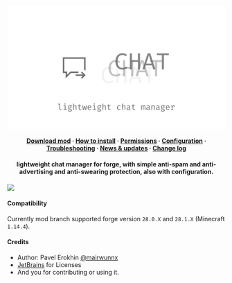 <img align="center" src="assets/chat_social.png"/>

<h4 align="center"><a href="https://github.com/ProjectEssentials/ProjectEssentials-Chat/releases/download/v1.14.4-1.1.1/Project.Essentials.Chat-1.14.4-1.1.1.jar">Download mod</a> · <a href="https://mairwunnx.gitbook.io/project-essentials/project-essentials-chat#how-to-install">How to install</a> · <a href="https://mairwunnx.gitbook.io/project-essentials/project-essentials-chat#permissions">Permissions</a> · <a href="https://mairwunnx.gitbook.io/project-essentials/project-essentials-chat#configuration">Configuration</a> · <a href="https://github.com/ProjectEssentials/ProjectEssentials-Chat/issues/new/choose">Troubleshooting</a> · <a href="https://t.me/minecraftforge">News & updates</a> · <a href="changelog.md">Change log</a></h4>

<h4 align="center">lightweight chat manager for forge, with simple anti-spam and anti-advertising and anti-swearing protection, also with configuration.</h4>

<img align="center" src="assets/chat_demo.gif"/>

#### Compatibility

Currently mod branch supported forge version `28.0.X` and `28.1.X` (Minecraft `1.14.4`).

#### Credits

- Author: Pavel Erokhin [@mairwunnx](https://github.com/mairwunnx)
- [JetBrains](https://www.jetbrains.com/) for Licenses
- And you for contributing or using it.
